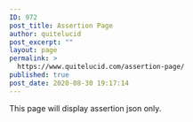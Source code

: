 ```yaml
---
ID: 972
post_title: Assertion Page
author: quitelucid
post_excerpt: ""
layout: page
permalink: >
  https://www.quitelucid.com/assertion-page/
published: true
post_date: 2020-08-30 19:17:14
---
```

This page will display assertion json only.